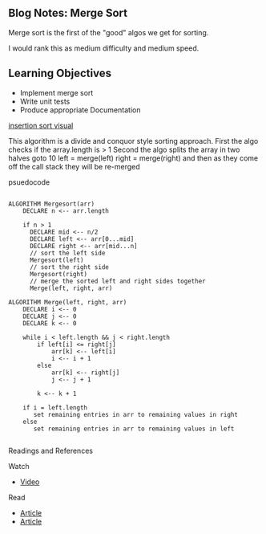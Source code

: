 
## Blog Notes: Merge Sort

Merge sort is the first of the "good" algos we get for sorting.

I would rank this as medium difficulty and medium speed.

## Learning Objectives
  * Implement merge sort
  * Write unit tests
  * Produce appropriate Documentation



[insertion sort visual](https://www.toptal.com/developers/sorting-algorithms/merge-sort)


This algorithm is a divide and conquor style sorting approach. 
First the algo checks if the array.length is > 1
Second the algo splits the array in two halves
goto 10
left = merge(left)
right = merge(right)
and then as they come off the call stack they will be re-merged


psuedocode 
```
 
ALGORITHM Mergesort(arr)
    DECLARE n <-- arr.length
           
    if n > 1
      DECLARE mid <-- n/2
      DECLARE left <-- arr[0...mid]
      DECLARE right <-- arr[mid...n]
      // sort the left side
      Mergesort(left)
      // sort the right side
      Mergesort(right)
      // merge the sorted left and right sides together
      Merge(left, right, arr)

ALGORITHM Merge(left, right, arr)
    DECLARE i <-- 0
    DECLARE j <-- 0
    DECLARE k <-- 0

    while i < left.length && j < right.length
        if left[i] <= right[j]
            arr[k] <-- left[i]
            i <-- i + 1
        else
            arr[k] <-- right[j]
            j <-- j + 1
            
        k <-- k + 1

    if i = left.length
       set remaining entries in arr to remaining values in right
    else
       set remaining entries in arr to remaining values in left


```
Readings and References

Watch

  * [Video](https://www.youtube.com/watch?v=JSceec-wEyw)

Read
  * [Article](https://medium.com/karuna-sehgal/a-simplified-explanation-of-merge-sort-77089fe03bb2)
  * [Article](https://www.hackerearth.com/practice/algorithms/sorting/merge-sort/tutorial/)
